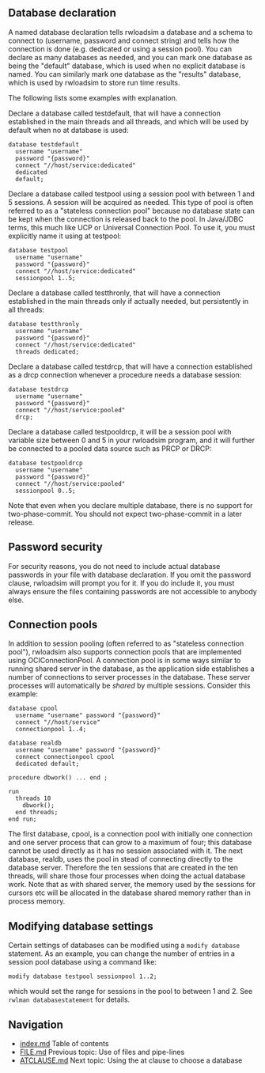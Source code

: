 ## Database declaration
A named database declaration tells rwloadsim a database and a schema to 
connect to (username, password and connect string) and tells how the 
connection is done (e.g. dedicated or using a session pool).
You can declare as many databases as needed, and you can mark one 
database as being the "default" database, which is used when no 
explicit database is named.
You can similarly mark one database as the "results" database, which is 
used by rwloadsim to store run time results.

The following lists some examples with explanation.

Declare a database called testdefault, that will have a connection 
established in the main threads and all threads, and
which will be used by default when no at database is used:
```
database testdefault
  username "username"
  password "{password}"
  connect "//host/service:dedicated"
  dedicated 
  default;
```
Declare a database called testpool using a session pool with between 1 
and 5 sessions.
A session will be acquired as needed.
This type of pool is often referred to as a "stateless connection pool" because
no database state can be kept when the connection is released back to the pool.
In Java/JDBC terms, this much like UCP or Universal Connection Pool.
To use it, you must explicitly name it using at testpool:
```
database testpool
  username "username"
  password "{password}"
  connect "//host/service:dedicated"
  sessionpool 1..5;
```
Declare a database called testthronly, that will have a connection 
established in the main threads only if actually needed, but
persistently in all threads:
```
database testthronly
  username "username"
  password "{password}"
  connect "//host/service:dedicated"
  threads dedicated;
```
Declare a database called testdrcp, that will have a connection 
established as a drcp connection whenever a procedure needs a database 
session:
```
database testdrcp
  username "username"
  password "{password}"
  connect "//host/service:pooled"
  drcp;
```
Declare a database called testpooldrcp, it will be a session pool with 
variable size between 0 and 5 in your rwloadsim program, and it will 
further be connected to a pooled data source such as PRCP or DRCP:
```
database testpooldrcp
  username "username"
  password "{password}"
  connect "//host/service:pooled"
  sessionpool 0..5;
```
Note that even when you declare multiple database, there is no support for
two-phase-commit.
You should not expect two-phase-commit in a later release.

## Password security
For security reasons, you do not need to include actual database passwords
in your file with database declaration.
If you omit the password clause, rwloadsim will prompt you for it.
If you do include it, you must always ensure the files containing passwords
are not accessible to anybody else.

## Connection pools
In addition to session pooling (often referred to as 
"stateless connection pool"), rwloadsim also supports connection pools
that are implemented using OCIConnectionPool.
A connection pool is in some ways similar to running shared server 
in the database, as the application side establishes a number of connections
to server processes in the database.
These server processes will automatically be _shared_ by multiple sessions.
Consider this example:
```
database cpool
  username "username" password "{password}"
  connect "//host/service"
  connectionpool 1..4;

database realdb
  username "username" password "{password}"
  connect connectionpool cpool
  dedicated default;

procedure dbwork() ... end ;
  
run
  threads 10
    dbwork();
  end threads;
end run;
```
The first database, cpool, is a connection pool with initially one
connection and one server process that can grow to a maximum of four;
this database cannot be used directly as it has no session associated with it.
The next database, realdb, uses the pool in stead of connecting directly 
to the database server.
Therefore the ten sessions that are created in the ten threads, will 
share those four processes when doing the actual database work.
Note that as with shared server, the memory used by the sessions
for cursors etc
will be allocated in the database shared memory rather than in
process memory.

## Modifying database settings
Certain settings of databases can be modified using a ```modify database``` statement. 
As an example, you can change the number of entries in a session pool database using a command like:
```
modify database testpool sessionpool 1..2;
```
which would set the range for sessions in the pool to between 1 and 2.
See ```rwlman databasestatement``` for details.
## Navigation
* [index.md](index.md#rwpload-simulator-users-guide) Table of contents
* [FILE.md](FILE.md) Previous topic: Use of files and pipe-lines
* [ATCLAUSE.md](ATCLAUSE.md) Next topic: Using the at clause to choose a database
